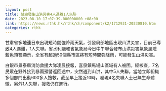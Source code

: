 ```yaml
---
layout: post
title: 甘肅發生山洪災害4人遇難1人失聯
date: 2023-08-10 17:07:39.000000000 +08:00
link: https://news.rthk.hk/rthk/ch/component/k2/1712931-20230810.htm
categories: rthk
---
```


甘肅省多地連日來出現短時間強降雨天氣，引發局部地區出現山洪災害，目前已導致4人遇難，1人失聯。省水利廳和省氣象局今日中午聯合發布山洪災害氣象風險藍色預警顯示，全省有超過50個縣市區將有短時間強降雨，可能發生山洪災害。

白銀市景泰縣消防救援大隊凌晨接報，喜泉鎮馬場山區域有人被困。經核查，7名民眾在野外接到暴雨預警返回途中，突然遇到山洪，其中5人失聯。當地立即組織多個部門出動600多人搜救，截至早上接近10時，發現4名失聯人士已無生命體徵，另外1人失聯，搜救仍在進行。
